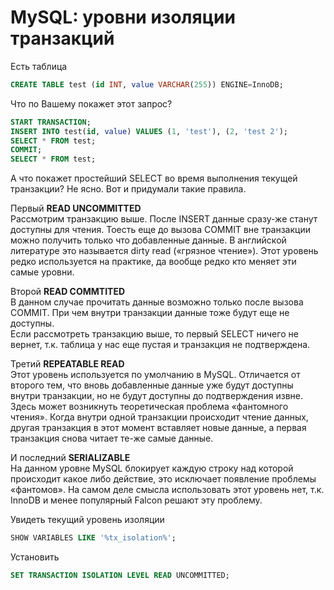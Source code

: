 # MySQL: уровни изоляции транзакций

Есть таблица   

```SQL
CREATE TABLE test (id INT, value VARCHAR(255)) ENGINE=InnoDB;
```

Что по Вашему покажет этот запрос?   

```SQL
START TRANSACTION;
INSERT INTO test(id, value) VALUES (1, 'test'), (2, 'test 2');
SELECT * FROM test;
COMMIT;
SELECT * FROM test;

```

  
  
 А что покажет простейший SELECT во время выполнения текущей транзакции? Не ясно. Вот и придумали такие правила.   
  
  
Первый  **READ UNCOMMITTED**   
 Рассмотрим транзакцию выше. После INSERT данные сразу-же станут доступны для чтения. Тоесть еще до вызова COMMIT вне транзакции можно получить только что добавленные данные. В английской литературе это называется dirty read («грязное чтение»). Этот уровень редко используется на практике, да вообще редко кто меняет эти самые уровни.   
  
Второй  **READ COMMTITED**   
 В данном случае прочитать данные возможно только после вызова COMMIT. При чем внутри транзакции данные тоже будут еще не доступны.   
 Если рассмотреть транзакцию выше, то первый SELECT ничего не вернет, т.к. таблица у нас еще пустая и транзакция не подтверждена.   
  
 Третий  **REPEATABLE READ**   
 Этот уровень используется по умолчанию в MySQL. Отличается от второго тем, что вновь добавленные данные уже будут доступны внутри транзакции, но не будут доступны до подтверждения извне.   
 Здесь может возникнуть теоретическая проблема «фантомного чтения». Когда внутри одной транзакции происходит чтение данных, другая транзакция в этот момент вставляет новые данные, а первая транзакция снова читает те-же самые данные.   
  
 И последний  **SERIALIZABLE**   
 На данном уровне MySQL блокирует каждую строку над которой происходит какое либо действие, это исключает появление проблемы «фантомов». На самом деле смысла использовать этот уровень нет, т.к. InnoDB и менее популярный Falcon решают эту проблему.   
  
Увидеть текущий уровень изоляции   

```SQL
SHOW VARIABLES LIKE '%tx_isolation%';
```
  
Установить   

```SQL
SET TRANSACTION ISOLATION LEVEL READ UNCOMMITTED;
```